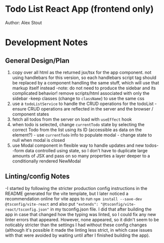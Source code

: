 # Todo List React App (frontend only)

Author: Alex Stout

# Development Notes

## General Design/Plan

1. copy over all html as the returned jsx/tsx for the app component. not using handlebars for this version, so each handlebars script tag should be replaced by a component handling the same stuff, which will use that markup itself instead
  -note: do not need to produce the sidebar and its complicated behavior! remove scripts/html associated with only the sidebar
  -keep classes (change to `className`) to use the same css
2. use a `todoListService` to handle the CRUD operations for the todoList
  -ensure CRUD operations are reflected in the server and the browser / component states
3. fetch all todos from the server on load with `useEffect` hook
4. when todo is selected, change `currentTodo` state by selecting the correct Todo from the list using its ID (accessible as data on the element?) - use `currentTodo` info to populate modal - change state to null when modal is closed
5. use Modal component in flexible way to handle updates and new todos--form data controlled using state, so I don't have to duplicate large amounts of JSX and pass on so many properties a layer deeper to a conditionally rendered NewModal

## Linting/config Notes

-I started by following the stricter production config instructions in the README generated for the vite template, but I later noticed a recommendation online for vite apps to run `npm install --save-dev @tsconfig/vite-react` and also put `"extends": "@tsconfig/vite-react/tsconfig.json"` in my tsconfig.json file. I did that after building the app in case that changed how the typing was linted, so I could fix any new linter errors that appeared. However, none appeared, so it didn't seem to be noticably stricter than the settings I had without these config changes (although it's possible it made the linting less strict, in which case issues with that were avoided by waiting until after I finished building the app).
